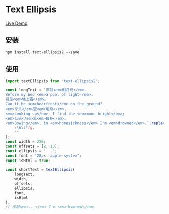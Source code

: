 # Text Ellipsis

[Live Demo](https://jia1e.github.io/text-ellipsis/sample/demo.html)

## 安装

```shell
npm install text-ellipsis2 --save
```

## 使用

```typescript
import textEllipsis from "text-ellipsis2";

const longText = `床前<em>明月光</em>，
Before my bed <em>a pool of light</em>.
疑是<em>地上霜</em>。
Can it be <em>hoarfrost</em> on the ground?
<em>举头</em>望<em>明月</em>，
<em>Looking up</em>, I find the <em>moon bright</em>;
<em>低头</em>思<em>故乡</em>。
<em>Bowing</em>, in <em>homesickness</em> I'm <em>drowned</em>.`.replace(
    /\n\s*/g,
    ""
);
const width = 250;
const offsets = [2, 13];
const ellipsis = "...";
const font = "28px -apple-system";
const isHtml = true;

const shortText = textEllipsis(
    longText,
    width,
    offsets,
    ellipsis,
    font,
    isHtml
);
// 床前<em>...</em> I'm <em>drowned</em>.
```
